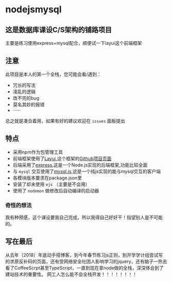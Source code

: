 # nodejsmysql

## 这是数据库课设C/S架构的铺路项目

主要是练习使用express+mysql配合，顺便试一下layui这个前端框架

## 注意

此项目是本人的第一个全栈，您可能会看/遇到：

* 冗长的写法
* 凌乱的逻辑
* 改不完的bug
* 莫名其妙的报错
* ······

总之就是凑合着用，如果有好的建议欢迎在 `issues` 面板提出

## 特点

* 采用npm作为包管理工具
* 前端框架使用了[Layui](https://www.layui.com/),这个框架的[Github项目页面](https://github.com/sentsin/layui/)
* 后端采用了[express](https://github.com/expressjs/express/),这是一个Node.js实现的后端框架,功能比较全面
* 与 `mysql` 交互使用了[mysql.js](https://github.com/mysqljs/mysql),这是一个纯js实现的能与mysql交互的客户端
* 各模块版本要求在package.json里
* 安装了却未使用 `ejs` （主要是不会用）
* 使用了 `nodemon` 做修改后自动编译的启动器

### 奇怪的想法

我有种预感，这个课设要我自己完成，所以我得自己好好干！指望别人是不可能的。

## 写在最后

从去年（2018）年底动手搭博客，到今年春节练习js正则，到开学学计组尝试写的求原反补码的页面，还有受网络安全社团人影响学习的jquery，还有脑子一热去看了CoffeeScrpt甚至TypeScript，一直到现在拿node做的全栈，深深体会到了建站技术的重要性。
网工人怎么能不会全栈开发！！！！！！！！
